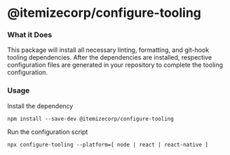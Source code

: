 # @itemizecorp/configure-tooling

### What it Does

This package will install all necessary linting, formatting, and git-hook tooling dependencies.
After the dependencies are installed, respective configuration files are generated in your repository to complete the tooling configuration.

### Usage

Install the dependency

```
npm install --save-dev @itemizecorp/configure-tooling
```

Run the configuration script

```
npx configure-tooling --platform=[ node | react | react-native ]
```
